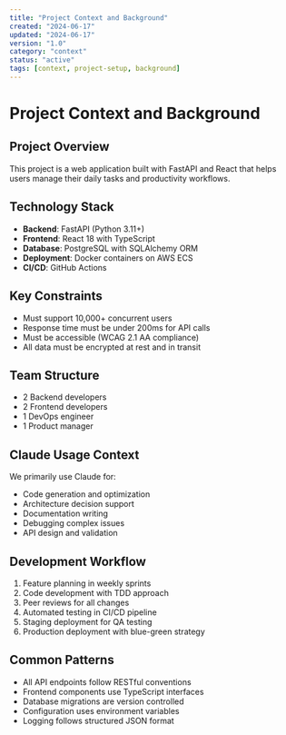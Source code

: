 ```yaml
---
title: "Project Context and Background"
created: "2024-06-17"
updated: "2024-06-17"
version: "1.0"
category: "context"
status: "active"
tags: [context, project-setup, background]
---
```


# Project Context and Background

## Project Overview
This project is a web application built with FastAPI and React that helps users manage their daily tasks and productivity workflows.

## Technology Stack
- **Backend**: FastAPI (Python 3.11+)
- **Frontend**: React 18 with TypeScript
- **Database**: PostgreSQL with SQLAlchemy ORM
- **Deployment**: Docker containers on AWS ECS
- **CI/CD**: GitHub Actions

## Key Constraints
- Must support 10,000+ concurrent users
- Response time must be under 200ms for API calls
- Must be accessible (WCAG 2.1 AA compliance)
- All data must be encrypted at rest and in transit

## Team Structure
- 2 Backend developers
- 2 Frontend developers  
- 1 DevOps engineer
- 1 Product manager

## Claude Usage Context
We primarily use Claude for:
- Code generation and optimization
- Architecture decision support
- Documentation writing
- Debugging complex issues
- API design and validation

## Development Workflow
1. Feature planning in weekly sprints
2. Code development with TDD approach
3. Peer reviews for all changes
4. Automated testing in CI/CD pipeline
5. Staging deployment for QA testing
6. Production deployment with blue-green strategy

## Common Patterns
- All API endpoints follow RESTful conventions
- Frontend components use TypeScript interfaces
- Database migrations are version controlled
- Configuration uses environment variables
- Logging follows structured JSON format